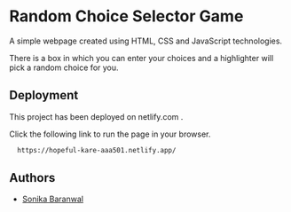 
# Random Choice Selector Game


A simple webpage created using HTML, CSS and JavaScript technologies.

There is a box in which you can enter your choices and a highlighter will pick a random choice for you.

## Deployment

This project has been deployed on netlify.com . 

Click the following link to run the page in your browser.

```bash
  https://hopeful-kare-aaa501.netlify.app/
```

  
## Authors

- [Sonika Baranwal](https://www.github.com/sonikabaranwal)

  